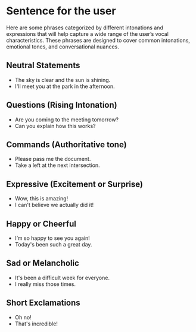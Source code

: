 # Sentence for the user

Here are some phrases categorized by different intonations and expressions that will help capture a wide range of the user’s vocal characteristics. These phrases are designed to cover common intonations, emotional tones, and conversational nuances.

## Neutral Statements
- The sky is clear and the sun is shining.
- I'll meet you at the park in the afternoon.

## Questions (Rising Intonation)
- Are you coming to the meeting tomorrow?
- Can you explain how this works? 

## Commands (Authoritative tone)
- Please pass me the document.
- Take a left at the next intersection.

## Expressive (Excitement or Surprise)
- Wow, this is amazing!
- I can't believe we actually did it!

## Happy or Cheerful
- I’m so happy to see you again!
- Today's been such a great day.

## Sad or Melancholic
- It's been a difficult week for everyone.
- I really miss those times.

## Short Exclamations
- Oh no!
- That's incredible!
